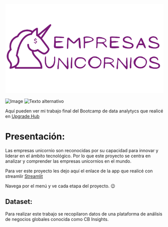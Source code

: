 ![Cover Image](picture/Titulo.png)

![Image](newplot/Titulo.png)
<img src="https://github.com/fhouska/UnicornsCompanies/picture/newplot.png" alt="Texto alternativo" width="200" height="200">

Aquí pueden ver mi trabajo final del Bootcamp de data analytycs que realicé en [Upgrade Hub](https://www.upgrade-hub.com/) 

# Presentación:
Las empresas unicornio son reconocidas por su capacidad para innovar y liderar en el ámbito tecnológico. Por lo que este proyecto se centra en analizar y comprender las empresas unicornios en el mundo. 

Para ver este proyecto les dejo aquí el enlace de la app que realicé con streamlir [Streamlit](https://unicornscompanies.streamlit.app/)

Navega por el menú y ve cada etapa del proyecto. 😉

## Dataset:
Para realizar este trabajo se recopilaron datos de una plataforma de análisis de negocios globales conocida como CB Insights.


